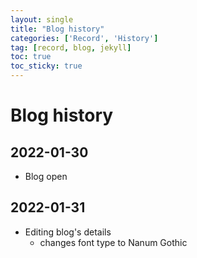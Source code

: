 ```yaml
---
layout: single
title: "Blog history"
categories: ['Record', 'History']
tag: [record, blog, jekyll]
toc: true
toc_sticky: true
---
```

# Blog history

## 2022-01-30

- Blog open

## 2022-01-31
- Editing blog's details 
  - changes font type to Nanum Gothic



